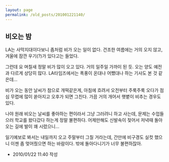 ```yaml
---
layout: page
permalink: /old_posts/201001221140/
---
```


## 비오는 밤

LA는 사막지대이다보니 좀처럼 비가 오는 일이 없다. 건조한 여름에는 거의 오지 않고, 겨울에 잠깐 우기(?)가 있다고는 들었다.

그런데 요 며칠새 정말 비가 많이 오고 있다. 거의 일주일 가까이 된 듯. 오는 양도 예전과 다르게 상당히 많다. LA타임즈에서는 폭풍이 온대나 어쨌대나 하는 기사도 본 것 같은데...

비가 오는 동안 날씨가 참으로 개떡같은게, 아침에 흐려서 오전부터 주룩주룩 오다가 점심 무렵에 많이 쏟아지고 오후가 되면 그친다. 가끔 거의 개어서 햇볕이 비추는 경우도 있다.

나야 원래 비오는 날씨를 좋아하는 편이라서 그냥 그러려니 하고 사는데, 문제는 수업들으러 학교를 왔다갔다 하는게 정말 불편하다. 어제만해도 신발속이 젖어서 저녁때 돌아오는 길에 발이 꽤 시렸으니...

일기예보로 봐서는 내일까지 오고 주말부터 그칠 거라는데, 간만에 비구경도 실컷 했으니 이젠 좀 멎어줬으면 하는 바람이다. 밖에 돌아다니기가 너무 불편하잖아.





- 2010/01/22 11:40 작성